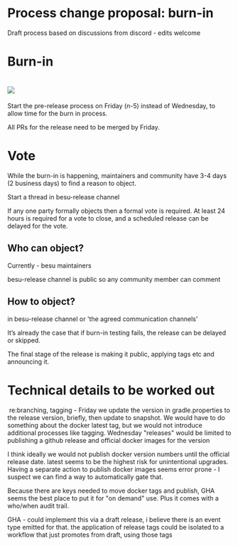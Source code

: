 # Process change proposal: burn-in

Draft process based on discussions from discord - edits welcome

# Burn-in

# ![](https://media.discordapp.net/attachments/905205502940696607/1049801866474696734/unknown.png?width=1440&height=499)

Start the pre-release process on Friday (n-5) instead of Wednesday, to allow time for the burn in process.

All PRs for the release need to be merged by Friday.

# Vote

While the burn-in is happening, maintainers and community have 3-4 days (2 business days) to find a reason to object.

Start a thread in besu-release channel

If any one party formally objects then a formal vote is required. At least 24 hours is required for a vote to close, and a scheduled release can be delayed for the vote.

## Who can object?

Currently - besu maintainers

besu-release channel is public so any community member can comment

## How to object?

in besu-release channel or 'the agreed communication channels'

  

It’s already the case that if burn-in testing fails, the release can be delayed or skipped.

The final stage of the release is making it public, applying tags etc and announcing it.

  

# Technical details to be worked out

 re:branching, tagging - Friday we update the version in gradle.properties to the release version, briefly, then update to snapshot. We would have to do something about the docker latest tag, but we would not introduce additional processes like tagging. Wednesday "releases" would be limited to publishing a github release and official docker images for the version

  

I think ideally we would not publish docker version numbers until the official release date. latest seems to be the highest risk for unintentional upgrades. Having a separate action to publish docker images seems error prone - I suspect we can find a way to automatically gate that.

Because there are keys needed to move docker tags and publish, GHA seems the best place to put it for "on demand" use. Plus it comes with a who/when audit trail.

  

GHA - could implement this via a draft release, i believe there is an event type emitted for that. the application of release tags could be isolated to a workflow that just promotes from draft, using those tags